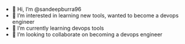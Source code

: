 - 👋 Hi, I’m @sandeepburra96
- 👀 I’m interested in learning new tools, wanted to become a devops engineer
- 🌱 I’m currently learning devops tools
- 💞️ I’m looking to collaborate on becoming a devops engineer


<!---
sandeepburra96/sandeepburra96 is a ✨ special ✨ repository because its `README.md` (this file) appears on your GitHub profile.
You can click the Preview link to take a look at your changes.
--->
